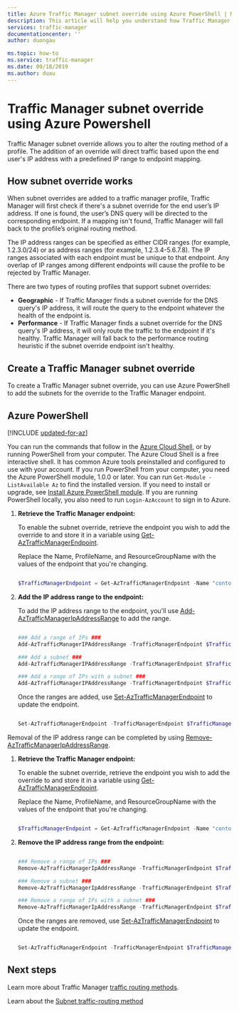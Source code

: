 ```yaml
---
title: Azure Traffic Manager subnet override using Azure PowerShell | Microsoft Docs
description: This article will help you understand how Traffic Manager subnet override is used to override the routing method of a Traffic Manager profile to direct traffic to an endpoint based upon the end-user IP address via predefined IP range to endpoint mappings using Azure PowerShell.
services: traffic-manager
documentationcenter: ''
author: duongau

ms.topic: how-to
ms.service: traffic-manager
ms.date: 09/18/2019
ms.author: duau
---
```


# Traffic Manager subnet override using Azure Powershell

Traffic Manager subnet override allows you to alter the routing method of a profile.  The addition of an override will direct traffic based upon the end user's IP address with a predefined IP range to endpoint mapping. 

## How subnet override works

When subnet overrides are added to a traffic manager profile, Traffic Manager will first check if there's a subnet override for the end user’s IP address. If one is found, the user’s DNS query will be directed to the corresponding endpoint.  If a mapping isn't found, Traffic Manager will fall back to the profile’s original routing method. 

The IP address ranges can be specified as either CIDR ranges (for example, 1.2.3.0/24) or as address ranges (for example, 1.2.3.4-5.6.7.8). The IP ranges associated with each endpoint must be unique to that endpoint. Any overlap of IP ranges among different endpoints will cause the profile to be rejected by Traffic Manager.

There are two types of routing profiles that support subnet overrides:

* **Geographic** - If Traffic Manager finds a subnet override for the DNS query's IP address, it will route the query to the endpoint whatever the health of the endpoint is.
* **Performance** - If Traffic Manager finds a subnet override for the DNS query's IP address, it will only route the traffic to the endpoint if it's healthy.  Traffic Manager will fall back to the performance routing heuristic if the subnet override endpoint isn't healthy.

## Create a Traffic Manager subnet override

To create a Traffic Manager subnet override, you can use Azure PowerShell to add the subnets for the override to the Traffic Manager endpoint.

## Azure PowerShell

[!INCLUDE [updated-for-az](../../includes/updated-for-az.md)]

You can run the commands that follow in the [Azure Cloud Shell](https://shell.azure.com/powershell), or by running PowerShell from your computer. The Azure Cloud Shell is a free interactive shell. It has common Azure tools preinstalled and configured to use with your account. 
If you run PowerShell from your computer, you need the Azure PowerShell module, 1.0.0 or later. You can run `Get-Module -ListAvailable Az` to find the installed version. If you need to install or upgrade, see [Install Azure PowerShell module](/powershell/azure/install-az-ps). If you are running PowerShell locally, you also need to run `Login-AzAccount` to sign in to Azure.


1. **Retrieve the Traffic Manager endpoint:**

    To enable the subnet override, retrieve the endpoint you wish to add the override to and store it in a variable using [Get-AzTrafficManagerEndpoint](/powershell/module/az.trafficmanager/get-aztrafficmanagerendpoint?view=azps-2.5.0).

    Replace the Name, ProfileName, and ResourceGroupName with the values of the endpoint that you're changing.

    ```powershell

    $TrafficManagerEndpoint = Get-AzTrafficManagerEndpoint -Name "contoso" -ProfileName "ContosoProfile" -ResourceGroupName "ResourceGroup" -Type AzureEndpoints

    ```
2. **Add the IP address range to the endpoint:**
    
    To add the IP address range to the endpoint, you'll use [Add-AzTrafficManagerIpAddressRange](/powershell/module/az.trafficmanager/add-aztrafficmanageripaddressrange?view=azps-2.5.0&viewFallbackFrom=azps-2.4.0) to add the range.

    ```powershell

    ### Add a range of IPs ###
    Add-AzTrafficManagerIPAddressRange -TrafficManagerEndpoint $TrafficManagerEndpoint -First "1.2.3.4" -Last "5.6.7.8"

    ### Add a subnet ###
    Add-AzTrafficManagerIPAddressRange -TrafficManagerEndpoint $TrafficManagerEndpoint -First "9.10.11.0" -Scope 24

    ### Add a range of IPs with a subnet ###
    Add-AzTrafficManagerIPAddressRange -TrafficManagerEndpoint $TrafficManagerEndpoint -First "12.13.14.0" -Last "12.13.14.31" -Scope 27
 
    ```
    Once the ranges are added, use [Set-AzTrafficManagerEndpoint](/powershell/module/az.trafficmanager/set-aztrafficmanagerendpoint?view=azps-2.5.0) to update the endpoint.

    ```powershell

    Set-AzTrafficManagerEndpoint -TrafficManagerEndpoint $TrafficManagerEndpoint

    ```
Removal of the IP address range can be completed by using [Remove-AzTrafficManagerIpAddressRange](/powershell/module/az.trafficmanager/remove-aztrafficmanageripaddressrange?view=azps-2.5.0).

1.  **Retrieve the Traffic Manager endpoint:**

    To enable the subnet override, retrieve the endpoint you wish to add the override to and store it in a variable using [Get-AzTrafficManagerEndpoint](/powershell/module/az.trafficmanager/get-aztrafficmanagerendpoint?view=azps-2.5.0).

    Replace the Name, ProfileName, and ResourceGroupName with the values of the endpoint that you're changing.

    ```powershell

    $TrafficManagerEndpoint = Get-AzTrafficManagerEndpoint -Name "contoso" -ProfileName "ContosoProfile" -ResourceGroupName "ResourceGroup" -Type AzureEndpoints

    ```
2. **Remove the IP address range from the endpoint:**

    ```powershell
    
    ### Remove a range of IPs ###
    Remove-AzTrafficManagerIpAddressRange -TrafficManagerEndpoint $TrafficManagerEndpoint -First "1.2.3.4" -Last "5.6.7.8"

    ### Remove a subnet ###
    Remove-AzTrafficManagerIpAddressRange -TrafficManagerEndpoint $TrafficManagerEndpoint -First "9.10.11.0" -Scope 24

    ### Remove a range of IPs with a subnet ###
    Remove-AzTrafficManagerIpAddressRange -TrafficManagerEndpoint $TrafficManagerEndpoint -First "12.13.14.0" -Last "12.13.14.31" -Scope 27

    ```
     Once the ranges are removed, use [Set-AzTrafficManagerEndpoint](/powershell/module/az.trafficmanager/set-aztrafficmanagerendpoint?view=azps-2.5.0) to update the endpoint.

    ```powershell

    Set-AzTrafficManagerEndpoint -TrafficManagerEndpoint $TrafficManagerEndpoint

    ```

## Next steps
Learn more about Traffic Manager [traffic routing methods](traffic-manager-routing-methods.md).

Learn about the [Subnet traffic-routing method](./traffic-manager-routing-methods.md#subnet-traffic-routing-method)